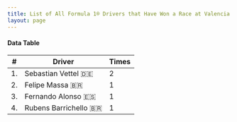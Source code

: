 ```yaml
---
title: List of All Formula 1® Drivers that Have Won a Race at Valencia Street Circuit
layout: page
---
```


<canvas id="chart" width="400" height="180"></canvas>
<script>
var data = {
    "datasets": [
        {
            "backgroundColor": "#f3a935",
            "borderColor": "#f68639",
            "borderWidth": 1,
            "data": [
                2.0,
                1.0,
                1.0,
                1.0
            ],
            "label": "Times"
        }
    ],
    "labels": [
        "Sebastian Vettel 🇩🇪",
        "Felipe Massa 🇧🇷",
        "Fernando Alonso 🇪🇸",
        "Rubens Barrichello 🇧🇷"
    ]
};
var options = {
  legend: {
    display: false
  },
  scales: {
    xAxes: [{
      ticks: {
        beginAtZero: true,
        maxRotation: 180
      }
    }],
    yAxes: [{
      ticks: {
        beginAtZero: true
      }
    }]
  }
};
new Chart("chart", {
    data: data,
    type: 'bar',
    options: options
});
</script>



#### Data Table

| # | Driver | Times |
|--|--|--|
| 1. | Sebastian Vettel 🇩🇪 | 2 |
| 2. | Felipe Massa 🇧🇷 | 1 |
| 3. | Fernando Alonso 🇪🇸 | 1 |
| 4. | Rubens Barrichello 🇧🇷 | 1 |
